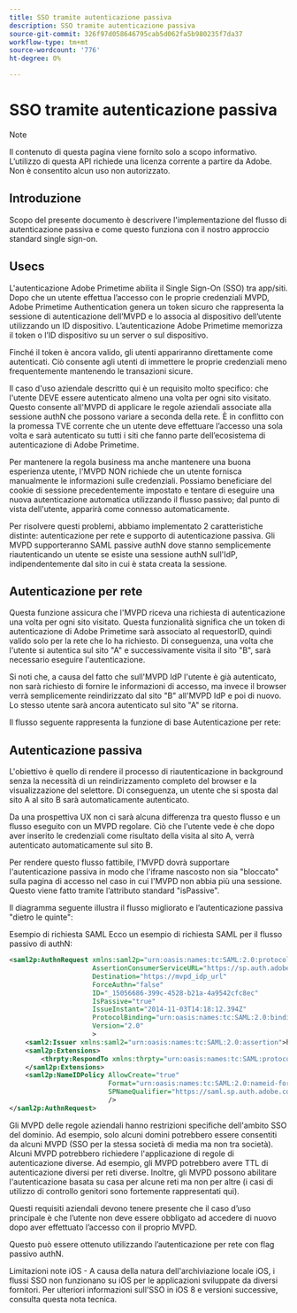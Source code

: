 ```yaml
---
title: SSO tramite autenticazione passiva
description: SSO tramite autenticazione passiva
source-git-commit: 326f97d058646795cab5d062fa5b980235f7da37
workflow-type: tm+mt
source-wordcount: '776'
ht-degree: 0%

---
```



# SSO tramite autenticazione passiva

>[!NOTE]
>
>Il contenuto di questa pagina viene fornito solo a scopo informativo. L’utilizzo di questa API richiede una licenza corrente a partire da Adobe. Non è consentito alcun uso non autorizzato.


## Introduzione

Scopo del presente documento è descrivere l&#39;implementazione del flusso di autenticazione passiva e come questo funziona con il nostro approccio standard single sign-on.

## Usecs

L&#39;autenticazione Adobe Primetime abilita il Single Sign-On (SSO) tra app/siti. Dopo che un utente effettua l’accesso con le proprie credenziali MVPD, Adobe Primetime Authentication genera un token sicuro che rappresenta la sessione di autenticazione dell’MVPD e lo associa al dispositivo dell’utente utilizzando un ID dispositivo. L’autenticazione Adobe Primetime memorizza il token o l’ID dispositivo su un server o sul dispositivo.

Finché il token è ancora valido, gli utenti appariranno direttamente come autenticati. Ciò consente agli utenti di immettere le proprie credenziali meno frequentemente mantenendo le transazioni sicure.



Il caso d&#39;uso aziendale descritto qui è un requisito molto specifico: che l&#39;utente DEVE essere autenticato almeno una volta per ogni sito visitato. Questo consente all&#39;MVPD di applicare le regole aziendali associate alla sessione authN che possono variare a seconda della rete. È in conflitto con la promessa TVE corrente che un utente deve effettuare l’accesso una sola volta e sarà autenticato su tutti i siti che fanno parte dell’ecosistema di autenticazione di Adobe Primetime.



Per mantenere la regola business ma anche mantenere una buona esperienza utente, l&#39;MVPD NON richiede che un utente fornisca manualmente le informazioni sulle credenziali. Possiamo beneficiare del cookie di sessione precedentemente impostato e tentare di eseguire una nuova autenticazione automatica utilizzando il flusso passivo; dal punto di vista dell&#39;utente, apparirà come connesso automaticamente.



Per risolvere questi problemi, abbiamo implementato 2 caratteristiche distinte: autenticazione per rete e supporto di autenticazione passiva. Gli MVPD supporteranno SAML passive authN dove stanno semplicemente riautenticando un utente se esiste una sessione authN sull&#39;IdP, indipendentemente dal sito in cui è stata creata la sessione.



## Autenticazione per rete

Questa funzione assicura che l&#39;MVPD riceva una richiesta di autenticazione una volta per ogni sito visitato. Questa funzionalità significa che un token di autenticazione di Adobe Primetime sarà associato al requestorID, quindi valido solo per la rete che lo ha richiesto. Di conseguenza, una volta che l&#39;utente si autentica sul sito &quot;A&quot; e successivamente visita il sito &quot;B&quot;, sarà necessario eseguire l&#39;autenticazione.



Si noti che, a causa del fatto che sull&#39;MVPD IdP l&#39;utente è già autenticato, non sarà richiesto di fornire le informazioni di accesso, ma invece il browser verrà semplicemente reindirizzato dal sito &quot;B&quot; all&#39;MVPD IdP e poi di nuovo. Lo stesso utente sarà ancora autenticato sul sito &quot;A&quot; se ritorna.



Il flusso seguente rappresenta la funzione di base Autenticazione per rete:





## Autenticazione passiva

L&#39;obiettivo è quello di rendere il processo di riautenticazione in background senza la necessità di un reindirizzamento completo del browser e la visualizzazione del selettore. Di conseguenza, un utente che si sposta dal sito A al sito B sarà automaticamente autenticato.



Da una prospettiva UX non ci sarà alcuna differenza tra questo flusso e un flusso eseguito con un MVPD regolare. Ciò che l&#39;utente vede è che dopo aver inserito le credenziali come risultato della visita al sito A, verrà autenticato automaticamente sul sito B.



Per rendere questo flusso fattibile, l&#39;MVPD dovrà supportare l&#39;autenticazione passiva in modo che l&#39;iframe nascosto non sia &quot;bloccato&quot; sulla pagina di accesso nel caso in cui l&#39;MVPD non abbia più una sessione. Questo viene fatto tramite l’attributo standard &quot;isPassive&quot;.



Il diagramma seguente illustra il flusso migliorato e l’autenticazione passiva &quot;dietro le quinte&quot;:





Esempio di richiesta SAML Ecco un esempio di richiesta SAML per il flusso passivo di authN:


```xml
<saml2p:AuthnRequest xmlns:saml2p="urn:oasis:names:tc:SAML:2.0:protocol"
                     AssertionConsumerServiceURL="https://sp.auth.adobe.com/sp/saml/SAMLAssertionConsumer"
                     Destination="https://mvpd_idp_url"
                     ForceAuthn="false"
                     ID="_15056686-399c-4528-b21a-4a9542cfc8ec"
                     IsPassive="true"
                     IssueInstant="2014-11-03T14:18:12.394Z"
                     ProtocolBinding="urn:oasis:names:tc:SAML:2.0:bindings:HTTP-POST"
                     Version="2.0"
                     >
    <saml2:Issuer xmlns:saml2="urn:oasis:names:tc:SAML:2.0:assertion">https://saml.sp.auth.adobe.com </saml2:Issuer>
    <saml2p:Extensions>
        <thrpty:RespondTo xmlns:thrpty="urn:oasis:names:tc:SAML:protocol:ext:third-party">https://saml.sp.auth.adobe.com</thrpty:RespondTo>
    </saml2p:Extensions>
    <saml2p:NameIDPolicy AllowCreate="true"
                         Format="urn:oasis:names:tc:SAML:2.0:nameid-format:transient"
                         SPNameQualifier="https://saml.sp.auth.adobe.com"
                         />
</saml2p:AuthnRequest>
```

Gli MVPD delle regole aziendali hanno restrizioni specifiche dell&#39;ambito SSO del dominio. Ad esempio, solo alcuni domini potrebbero essere consentiti da alcuni MVPD (SSO per la stessa società di media ma non tra società).
Alcuni MVPD potrebbero richiedere l&#39;applicazione di regole di autenticazione diverse. Ad esempio, gli MVPD potrebbero avere TTL di autenticazione diversi per reti diverse. Inoltre, gli MVPD possono abilitare l&#39;autenticazione basata su casa per alcune reti ma non per altre (i casi di utilizzo di controllo genitori sono fortemente rappresentati qui).


Questi requisiti aziendali devono tenere presente che il caso d’uso principale è che l’utente non deve essere obbligato ad accedere di nuovo dopo aver effettuato l’accesso con il proprio MVPD.

Questo può essere ottenuto utilizzando l’autenticazione per rete con flag passivo authN.



Limitazioni note iOS - A causa della natura dell&#39;archiviazione locale iOS, i flussi SSO non funzionano su iOS per le applicazioni sviluppate da diversi fornitori. Per ulteriori informazioni sull&#39;SSO in iOS 8 e versioni successive, consulta questa nota tecnica.


<!--
>[!RELATEDINFORMATION]
>* Single Sign-On on iOS
>* SSO on iOS when using the Primetime authentication Access Enabler
-->